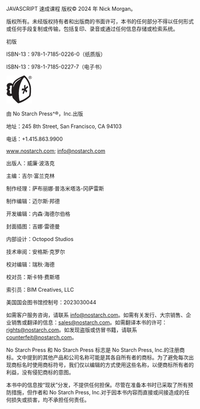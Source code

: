 JAVASCRIPT 速成课程 版权© 2024 年 Nick Morgan。

版权所有。未经版权持有者和出版商的书面许可，本书的任何部分不得以任何形式或任何手段复制或传输，包括复印、录音或通过任何信息存储或检索系统。

初版

ISBN-13：978-1-7185-0226-0（纸质版）

ISBN-13：978-1-7185-0227-7（电子书）

![](img/pgiv.png)

由 No Starch Press^®，Inc.出版

地址：245 8th Street, San Francisco, CA 94103

电话：+1.415.863.9900

[www<wbr>.nostarch<wbr>.com](http://www.nostarch.com); info@nostarch.com

出版人：威廉·波洛克

主编：吉尔·富兰克林

制作经理：萨布丽娜·普洛米塔洛-冈萨雷斯

制作编辑：迈尔斯·邦德

开发编辑：内森·海德尔伯格

封面插图：吉娜·雷德曼

内部设计：Octopod Studios

技术审阅：安格斯·克罗尔

校对编辑：瑞秋·海德

校对员：斯卡特·费斯塔

索引员：BIM Creatives, LLC

美国国会图书馆控制号：2023030044

如需客户服务咨询，请联系 info@nostarch.com。如需有关发行、大宗销售、企业销售或翻译的信息：sales@nostarch.com。如需翻译本书的许可：rights@nostarch.com。如发现盗版或仿冒书籍，请联系 counterfeit@nostarch.com。

No Starch Press 和 No Starch Press 标志是 No Starch Press, Inc.的注册商标。文中提到的其他产品和公司名称可能是其各自所有者的商标。为了避免每次出现商标名时使用商标符号，我们仅以编辑的方式使用这些名称，以便商标所有者的利益，没有侵犯商标的意图。

本书中的信息按“现状”分发，不提供任何担保。尽管在准备本书时已采取了所有预防措施，但作者和 No Starch Press, Inc.对于因本书内容而直接或间接造成的任何损失或损害，均不承担任何责任。
